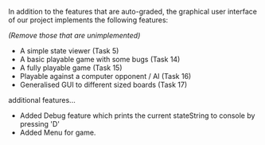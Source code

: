 In addition to the features that are auto-graded, the graphical user interface
of our project implements the following features:

*(Remove those that are unimplemented)*

 - A simple state viewer (Task 5)
 - A basic playable game with some bugs (Task 14)
 - A fully playable game (Task 15)
 - Playable against a computer opponent / AI (Task 16)
 - Generalised GUI to different sized boards (Task 17)

additional features...
 - Added Debug feature which prints the current stateString to console by pressing 'D'
 - Added Menu for game. 
